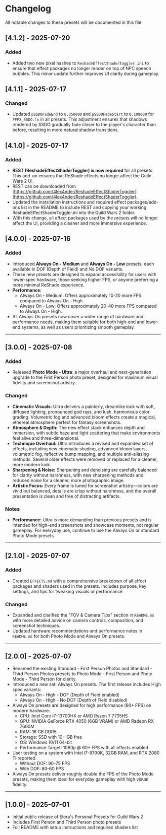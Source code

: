 # Changelog

All notable changes to these presets will be documented in this file.

## [4.1.2] - 2025-07-20
### Added
- Added two new pixel hashes to `ReshadeEffectShaderToggler.ini` to ensure that effect packages no longer render on top of NPC speech bubbles. This minor update further improves UI clarity during gameplay. 

## [4.1.1] - 2025-07-17
### Changed
- Updated `pSSDOFadeEnd` to `0.350000` and `pSSDOFadeStart` to `0.100000` for `PPFX_SSDO.fx` in all presets. This adjustment ensures that shadows rendered by SSDO gradually fade closer to the player's character than before, resulting in more natural shadow transitions.

## [4.1.0] - 2025-07-17
### Added
- **REST (ReshadeEffectShaderToggler) is now required** for all presets. This add-on ensures that ReShade effects no longer affect the Guild Wars 2 UI.
- REST can be downloaded from [https://github.com/4lex4nder/ReshadeEffectShaderToggler](https://github.com/4lex4nder/ReshadeEffectShaderToggler).
- Updated the installation instructions and required effect packages/add-ons list in the README to include REST and copying your working ReshadeEffectShaderToggler.ini into the Guild Wars 2 folder.
- With this change, all effect packages used by the presets will no longer affect the UI, providing a cleaner and more immersive experience.

## [4.0.0] - 2025-07-16
### Added
- Introduced **Always On - Medium** and **Always On - Low** presets, each available in DOF (Depth of Field) and No DOF variants.
- These new presets are designed to expand accessibility for users with lower-spec hardware, those seeking higher FPS, or anyone preferring a more minimal ReShade experience.
- **Performance:**
  - Always On - Medium: Offers approximately 10-20 more FPS compared to Always On - High.
  - Always On - Low: Offers approximately 20-40 more FPS compared to Always On - High.
- All Always On presets now cover a wider range of hardware and performance needs, making them suitable for both high-end and lower-end systems, as well as users prioritizing smooth gameplay.

---

## [3.0.0] - 2025-07-08
### Added
- Released **Photo Mode - Ultra**: a major overhaul and next-generation upgrade to the First Person photo preset, designed for maximum visual fidelity and screenshot artistry.

### Changed
- **Cinematic Visuals:** Ultra delivers a painterly, dreamlike look with soft, diffused lighting, pronounced god rays, and lush, harmonious color grading. Volumetric fog and advanced bloom effects create a magical, ethereal atmosphere perfect for fantasy screenshots.
- **Atmosphere & Depth:** The new effect stack enhances depth and immersion, with subtle haze and light scattering that make environments feel alive and three-dimensional.
- **Technique Overhaul:** Ultra introduces a revised and expanded set of effects, including new cinematic shading, advanced bloom layers, volumetric fog, reflective bump mapping, and multiple anti-aliasing methods. Several older effects were removed or replaced for a cleaner, more modern look.
- **Sharpening & Noise:** Sharpening and denoising are carefully balanced for clarity without harshness, with new sharpening methods and reduced noise for a cleaner, more photographic image.
- **Artistic Focus:** Every frame is tuned for screenshot artistry—colors are vivid but balanced, details are crisp without harshness, and the overall presentation is clean and free of distracting artifacts.

### Notes
- **Performance:** Ultra is more demanding than previous presets and is intended for high-end screenshots and showcase moments, not regular gameplay. For everyday use, continue to use the Always On or standard Photo Mode presets.

---

## [2.1.0] - 2025-07-07
### Added
- Created `EFFECTS.md` with a comprehensive breakdown of all effect packages and shaders used in the presets. Includes purpose, key settings, and tips for tweaking visuals or performance.

### Changed
- Expanded and clarified the "FOV & Camera Tips" section in `README.md` with more detailed advice on camera controls, composition, and screenshot techniques.
- Updated hardware recommendations and performance notes in `README.md` for both Photo Mode and Always On presets.

---

## [2.0.0] - 2025-07-07
- Renamed the existing Standard - First Person Photos and Standard - Third Person Photos presets to Photo Mode - First Person and Photo Mode - Third Person for clarity.
- Introduced a new set: Always On presets. The first release includes High spec variants:
  - Always On - High - DOF (Depth of Field enabled)
  - Always On - High - No DOF (Depth of Field disabled)
- Always On presets are designed for high performance (60+ FPS) on modern hardware:
  - CPU: Intel Core i7-13700HX or AMD Ryzen 7 7735HS
  - GPU: NVIDIA GeForce RTX 4050 (6GB VRAM) or AMD Radeon RX 7600M
  - RAM: 16 GB DDR5
  - Storage: SSD with 10+ GB free
  - OS: Windows 10/11 64-bit
  - Performance Target: 1080p @ 60+ FPS with all effects enabled
- User testing on a system with Intel i7-8700K, 32GB RAM, and RTX 2080 Ti reported:
  - Without DOF: 90-75 FPS
  - With DOF: 80-60 FPS
- Always On presets deliver roughly double the FPS of the Photo Mode presets, making them ideal for everyday gameplay with high visual fidelity. 

---

## [1.0.0] - 2025-07-01
- Initial public release of Elora's Personal Presets for Guild Wars 2
- Includes First Person and Third Person photo presets
- Full README with setup instructions and required shaders list 